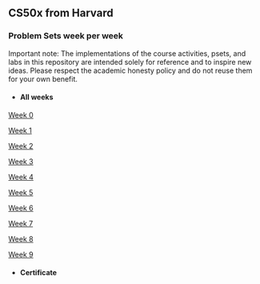 ## CS50x from Harvard
### Problem Sets week per week

Important note: The implementations of the course activities, psets, and labs in this repository are intended solely for reference and to inspire new ideas. Please respect the academic honesty policy and do not reuse them for your own benefit.

- #### All weeks

<a href="/week-0">Week 0</a>

<a href="/week-1">Week 1</a>

<a href="/week-2">Week 2</a>

<a href="/week-3">Week 3</a>

<a href="/week-4">Week 4</a>

<a href="/week-5">Week 5</a>

<a href="/week-6">Week 6</a>

<a href="/week-7">Week 7</a>

<a href="/week-8">Week 8</a>

<a href="/week-9">Week 9</a>

- #### Certificate
